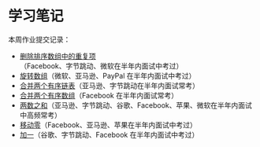 # 学习笔记

本周作业提交记录：
* [删除排序数组中的重复项](_0026_RemoveDuplicatesFromSortedArray.java)（Facebook、字节跳动、微软在半年内面试中考过）
* [旋转数组]()（微软、亚马逊、PayPal 在半年内面试中考过）
* [合并两个有序链表](one-question-per-day_01week\_0814_0021\MergeTwoSortedLists.java)（亚马逊、字节跳动在半年内面试常考）
* [合并两个有序数组]()（Facebook 在半年内面试常考）
* [两数之和](one-question-per-day_01week/_0812_0001/Sum4TwoNumbers.java)（亚马逊、字节跳动、谷歌、Facebook、苹果、微软在半年内面试中高频常考）
* [移动零]()（Facebook、亚马逊、苹果在半年内面试中考过）
* [加一](one-question-per-day_01week/_0811_0066/PlusOne.java)（谷歌、字节跳动、Facebook 在半年内面试中考过）




